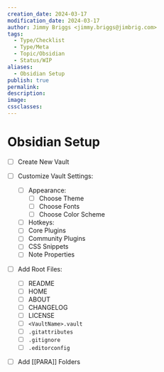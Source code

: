 ```yaml
---
creation_date: 2024-03-17
modification_date: 2024-03-17
author: Jimmy Briggs <jimmy.briggs@jimbrig.com>
tags:
  - Type/Checklist
  - Type/Meta
  - Topic/Obsidian
  - Status/WIP
aliases:
  - Obsidian Setup
publish: true
permalink:
description:
image:
cssclasses:
---
```


# Obsidian Setup

- [ ] Create New Vault
- [ ] Customize Vault Settings:
	- [ ] Appearance:
		- [ ] Choose Theme
		- [ ] Choose Fonts
		- [ ] Choose Color Scheme
	- [ ] Hotkeys:
	- [ ] Core Plugins
	- [ ] Community Plugins
	- [ ] CSS Snippets
	- [ ] Note Properties
- [ ] Add Root Files:
	- [ ] README
	- [ ] HOME
	- [ ] ABOUT
	- [ ] CHANGELOG
	- [ ] LICENSE
	- [ ] `<VaultName>.vault`
	- [ ] `.gitattributes`
	- [ ] `.gitignore`
	- [ ] `.editorconfig`
- [ ] Add [[PARA]] Folders

